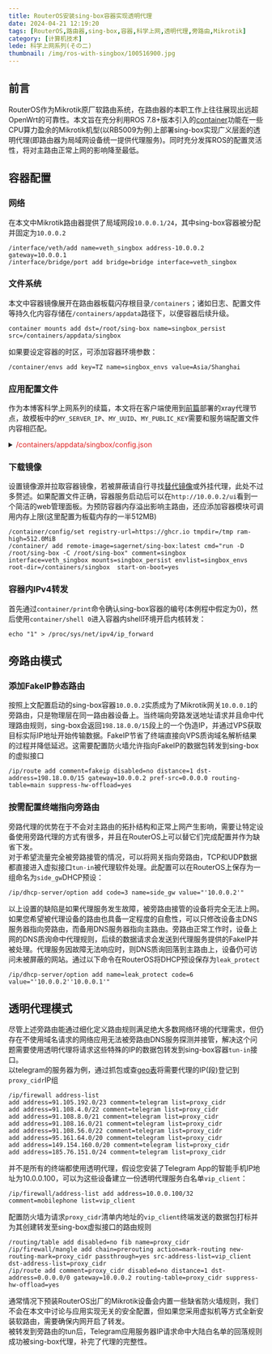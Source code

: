 ```yaml
---
title: RouterOS安装sing-box容器实现透明代理
date: 2024-04-21 12:19:20
tags: [RouterOS,路由器,sing-box,容器,科学上网,透明代理,旁路由,Mikrotik]
category: [计算机技术]
lede: 科学上网系列(その二)
thumbnail: /img/ros-with-singbox/100516900.jpg
---
```

## 前言  
RouterOS作为Mikrotik原厂软路由系统，在路由器的本职工作上往往展现出远超OpenWrt的可靠性。本文旨在充分利用ROS 7.8+版本引入的[container](https://help.mikrotik.com/docs/display/ROS/Container)功能在一些CPU算力盈余的Mikrotik机型(以RB5009为例)上部署sing-box实现广义层面的透明代理(即路由器为局域网设备统一提供代理服务)。同时充分发挥ROS的配置灵活性，将对主路由正常上网的影响降至最低。  

## 容器配置
### 网络  
在本文中Mikrotik路由器提供了局域网段`10.0.0.1/24`，其中sing-box容器被分配并固定为`10.0.0.2`  
```shell
/interface/veth/add name=veth_singbox address-10.0.0.2 gateway=10.0.0.1
/interface/bridge/port add bridge=bridge interface=veth_singbox
```

### 文件系统
本文中容器镜像展开在路由器板载闪存根目录`/containers`；诸如日志、配置文件等持久化内容存储在`/containers/appdata`路径下，以便容器后续升级。  
```shell
container mounts add dst=/root/sing-box name=singbox_persist src=/containers/appdata/singbox
```

如果要设定容器的时区，可添加容器环境参数：  
```shell
/container/envs add key=TZ name=singbox_envs value=Asia/Shanghai
```

### 应用配置文件
作为本博客科学上网系列的续篇，本文将在客户端使用到[前篇](https://di-gigen.github.io/2024/11/21/caddy-sni-with-reality/)部署的xray代理节点，故模板中的`MY_SERVER_IP`、`MY_UUID`、`MY_PUBLIC_KEY`需要和服务端配置文件内容相匹配。  
<details>
<summary><font color="#E02222">/containers/appdata/singbox/config.json</font></summary>

```json
{
    "experimental": {
        "cache_file": {
            "enabled": true,
            "path": "cache.db",
            "store_fakeip": true
        },
        "clash_api": {
            "external_ui": "ui",
            "external_controller": "0.0.0.0:80",
            "external_ui_download_detour": "Proxy",
            "default_mode": "rule"
        }
    },
    "log": {
        "disabled": false,
        "level": "error",
        "timestamp": true
    },
    "dns": {
        "servers": [
            {
                "tag": "remote-dns",
                "address": "https://one.one.one.one/dns-query",
                "address_resolver": "resolver-dns",
                "detour": "Proxy"
            },
            {
                "tag": "resolver-dns",
                "address": "local",  //使用运营商分配DNS提高国内解析速度
                "detour": "direct"
            },
            {
                "tag": "fakeip-dns",
                "address": "fakeip"
            },
            {
                "tag": "block-dns",
                "address": "rcode://success"
            }
        ],
        "rules": [
            {
                //解析节点域名
                "outbound": "any",
                "server": "resolver-dns"
            },
            {
                //DNS去广告(类adguard)
                "rule_set": ["geosite-category-ads-all"],
                "server": "block-dns"
            },
            {
                "type": "logical",
                "mode": "or",
                "rules": [
                    {"domain_suffix": ["msftconnecttest.com"]},  //修复FakeIP模式下Windows联网状态显示异常
                    {"rule_set": ["geosite-cn"]}
                ],
                "server": "resolver-dns"
            },
            {
                "query_type": ["A"],
                "rewrite_ttl": 1,
                "server": "fakeip-dns"
            }
        ],
        "final": "remote-dns",
        "strategy": "ipv4_only",
        "client_subnet": "NEIGHBOUR_IP",  //填入一个属地IP，让DNS就近解析接入点
        "fakeip": {
            "enabled": true,
            "inet4_range": "198.18.0.0/15"
        }
    },
    "inbounds": [
        {
            "tag": "tun-in",
            "type": "tun",
            "address": ["172.19.0.1/30"],
            "stack": "gvisor",  //用户协议栈效率更高
            "auto_route": true,
            "sniff": true,  //嗅探协议类型和域名
            "sniff_override_destination": true  //目标IP覆写为域名，在服务端进行DNS解析
        },
        {
            "tag": "dns-in",
            "type": "direct",
            "listen": "::",
            "listen_port": 53,
            "sniff": true
        }
    ],
    "outbounds": [
        {
            "tag": "Proxy",
            "outbounds": ["auto","VPS节点01","VPS节点02","direct"],
            "default": "auto",
            "type": "selector",
            "interrupt_exist_connections": true
        },
        {
            "tag": "direct",
            "type": "direct"
        },
        {
            "tag": "dns-out",
            "type": "dns"
        },
        {
            "tag": "block",
            "type": "block"
        },
        {
            //节点优选(5分钟频度检测比较延迟)
            "tag": "auto",
            "type": "urltest",
            "url": "https://www.gstatic.com/generate_204",
            "interval": "5m",
            "interrupt_exist_connections": true,
            "outbounds": ["VPS节点01","VPS节点02"]
        },
        {
            //vless+vision+reality协议组合
            "tag": "VPS节点01",
            "type": "vless",
            "server": "MY_SERVER_IP",
            "server_port": 443,
            "uuid": "MY_UUID",
            "flow": "xtls-rprx-vision",
            "tls": {
              "enabled": true,
                "server_name": "itunes.apple.com",
                "utls": {
                    "enabled": true,
                    "fingerprint": "chrome"
                },
                "reality": {
                    "enabled": true,
                    "public_key": "MY_PUBLIC_KEY"
                }
            }
        },
        {
            "tag": "VPS节点02",
            //...
        }
    ],
    "route": {
        "rule_set": [
            {
                "tag": "geoip-cn",
                "type": "remote",
                "format": "binary",
                "download_detour": "direct",
                "update_interval": "1d",
                "url": "https://testingcf.jsdelivr.net/gh/MetaCubeX/meta-rules-dat@sing/geo/geoip/cn.srs"
            },
            {
                "tag": "geosite-cn",
                "type": "remote",
                "format": "binary",
                "download_detour": "direct",
                "update_interval": "1d",
                "url": "https://testingcf.jsdelivr.net/gh/MetaCubeX/meta-rules-dat@sing/geo/geosite/cn.srs"
            },
            {
                "type": "remote",
                "format": "binary",
                "download_detour": "direct",
                "tag": "geosite-category-ads-all",
                "update_interval": "1d",
                "url": "https://testingcf.jsdelivr.net/gh/MetaCubeX/meta-rules-dat@sing/geo/geosite/category-ads-all.srs"
            }
        ],
        "rules": [
            {
                "type": "logical",
                "mode": "or",
                "rules": [{"inbound": "dns-in"},{"protocol": "dns"}],
                "outbound": "dns-out"
            },
            {
                "type": "logical",
                "mode": "or",
                "rules": [{"rule_set": ["geosite-category-ads-all"]}],
                "outbound": "block"
            },
            {
                //访问局域网地址、BT下载、访问中国大陆地址走直连
                "type": "logical",
                "mode": "or",
                "rules": [{"ip_is_private": true},{"protocol": ["bittorrent"]},{"rule_set": ["geoip-cn","geosite-cn",]}],
                "outbound": "direct"
            }
        ],
        "auto_detect_interface": true,
        "final": "Proxy"
    }
}
```
</details>

### 下载镜像   
设置镜像源并拉取容器镜像，若被屏蔽请自行寻找[替代镜像](https://ghcr.nju.edu.cn)或外挂代理，此处不过多赘述。如果配置文件正确，容器服务启动后可以在`http://10.0.0.2/ui`看到一个简洁的web管理面板。为预防容器内存溢出影响主路由，还应添加容器模块可调用内存上限(这里配置为板载内存的一半512MB)  
```shell
/container/config/set registry-url=https://ghcr.io tmpdir=/tmp ram-high=512.0MiB
/container/ add remote-image=sagernet/sing-box:latest cmd="run -D /root/sing-box -C /root/sing-box" comment=singbox interface=veth_singbox mounts=singbox_persist envlist=singbox_envs root-dir=/containers/singbox  start-on-boot=yes
```

### 容器内IPv4转发
首先通过`container/print`命令确认sing-box容器的编号(本例程中假定为0)，然后使用`container/shell 0`进入容器内shell环境开启内核转发：  
```shell
echo "1" > /proc/sys/net/ipv4/ip_forward
```

## 旁路由模式
### 添加FakeIP静态路由
按照上文配置启动的sing-box容器`10.0.0.2`实质成为了Mikrotik网关`10.0.0.1`的旁路由，只是物理层在同一路由器设备上。当终端向旁路发送地址请求并且命中代理路由规则，sing-box会返回`198.18.0.0/15`段上的一个伪造IP，并通过VPS获取目标实际IP地址开始传输数据。FakeIP节省了终端直接向VPS质询域名解析结果的过程并降低延迟。这需要配置防火墙允许指向FakeIP的数据包转发到sing-box的虚拟接口  
```shell
/ip/route add comment=fakeip disabled=no distance=1 dst-address=198.18.0.0/15 gateway=10.0.0.2 pref-src=0.0.0.0 routing-table=main suppress-hw-offload=yes
```

### 按需配置终端指向旁路由
旁路代理的优势在于不会对主路由的拓扑结构和正常上网产生影响，需要让特定设备使用旁路代理的方式有很多，并且在RouterOS上可以替它们完成配置并作为缺省下发。  
对于希望流量完全被旁路接管的情况，可以将网关指向旁路由，TCP和UDP数据都直接进入虚拟接口`tun-in`被代理软件处理。此配置可以在RouterOS上保存为一组命名为`side_gw`DHCP预设：  
```shell
/ip/dhcp-server/option add code=3 name=side_gw value="'10.0.0.2'"
```

以上设置的缺陷是如果代理服务发生故障，被旁路由接管的设备将完全无法上网。如果您希望被代理设备的路由也具备一定程度的自愈性，可以只修改设备主DNS服务器指向旁路由，而备用DNS服务器指向主路由。旁路由正常工作时，设备上网的DNS质询命中代理规则，后续的数据请求会发送到代理服务提供的FakeIP并被处理。代理服务因故障无法响应时，则DNS质询回落到主路由上，设备仍可访问未被屏蔽的网站。通过以下命令在RouterOS将DHCP预设保存为`leak_protect`  
```shell
/ip/dhcp-server/option add name=leak_protect code=6 value="'10.0.0.2''10.0.0.1'"
```

## 透明代理模式
尽管上述旁路由能通过细化定义路由规则满足绝大多数网络环境的代理需求，但仍存在不使用域名请求的网络应用无法被旁路由DNS服务探测并接管，解决这个问题需要使用透明代理将请求这些特殊的IP的数据包转发到sing-box容器`tun-in`接口。  
以telegram的服务器为例，通过抓包或查[geo表](https://raw.githubusercontent.com/MetaCubeX/meta-rules-dat/refs/heads/sing/geo/geoip/telegram.json)将需要代理的IP(段)登记到`proxy_cidr`IP组  
```shell
/ip/firewall address-list
add address=91.105.192.0/23 comment=telegram list=proxy_cidr
add address=91.108.4.0/22 comment=telegram list=proxy_cidr
add address=91.108.8.0/21 comment=telegram list=proxy_cidr
add address=91.108.16.0/21 comment=telegram list=proxy_cidr
add address=91.108.56.0/22 comment=telegram list=proxy_cidr
add address=95.161.64.0/20 comment=telegram list=proxy_cidr
add address=149.154.160.0/20 comment=telegram list=proxy_cidr
add address=185.76.151.0/24 comment=telegram list=proxy_cidr
```

并不是所有的终端都使用透明代理，假设您安装了Telegram App的智能手机IP地址为10.0.0.100，可以为这些设备建立一份透明代理服务白名单`vip_client`：  
```shell
/ip/firewall/address-list add address=10.0.0.100/32 comment=mobilephone list=vip_client
```

配置防火墙为请求`proxy_cidr`清单内地址的`vip_client`终端发送的数据包打标并为其创建转发至sing-box虚拟接口的路由规则  
```shell
/routing/table add disabled=no fib name=proxy_cidr
/ip/firewall/mangle add chain=prerouting action=mark-routing new-routing-mark=proxy_cidr passthrough=yes src-address-list=vip_client dst-address-list=proxy_cidr
/ip/route add comment=proxy_cidr disabled=no distance=1 dst-address=0.0.0.0/0 gateway=10.0.0.2 routing-table=proxy_cidr suppress-hw-offload=yes
```
通常情况下预装RouterOS出厂的Mikrotik设备会内置一些缺省防火墙规则，我们不会在本文中讨论与应用实现无关的安全配置，但如果您采用虚拟机等方式全新安装软路由，需要确保内网开启了转发。  
被转发到旁路由的tun后，Telegram应用服务器IP请求命中大陆白名单的回落规则成功被sing-box代理，补完了代理的完整性。  
